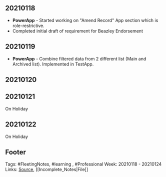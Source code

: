 ## 20210118
- **PowerApp** - Started working on "Amend Record" App section which is role-restrictive.
- Completed initial draft of requirement for Beazley Endorsement

## 20210119
 - **PowerApp** - Combine filtered data from 2 different list (Main and Archived list). Implemented in TestApp.

## 20210120

## 20210121
On Holiday

## 20210122
On Holiday

## Footer

Tags: #FleetingNotes, #learning , #Professional
Week: 20210118 - 20210124
Links: 
[Source](template.md), [[Incomplete_Notes|File]]

<!--
Comment - 
-->
<!--stackedit_data:
eyJoaXN0b3J5IjpbLTE5MTAwMjA1NjUsMjEzMzQzODM5MSw3Mz
A5OTgxMTZdfQ==
-->